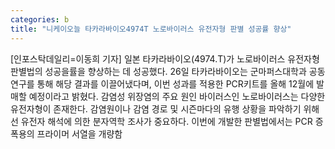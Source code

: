 ```yaml
---
categories: b
title: "니케이오늘 타카라바이오4974T 노로바이러스 유전자형 판별 성공률 향상"
---
```

[인포스탁데일리=이동희 기자] 일본 타카라바이오(4974.T)가 노로바이러스 유전자형 판별법의 성공을률을 향상하는 데 성공했다. 26일 타카라바이오는 군마퍼스대학과 공동연구를 통해 해당 결과를 이끌어냈다며, 이번 성과를 적용한 PCR키트를 올해 12월에 발매할 예정이라고 밝혔다. 감염성 위장염의 주요 원인 바이러스인 노로바이러스는 다양한 유전자형이 존재한다. 감염원이나 감염 경로 및 시즌마다의 유행 상황을 파악하기 위해선 유전자 해석에 의한 분자역학 조사가 중요하다. 이번에 개발한 판별법에서는 PCR 증폭용의 프라이머 서열을 개량함